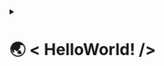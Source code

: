 <details>
<summary> <h1>🌏 < HelloWorld! /></h1></summary>

---

### 🧑🏻‍💻 < AboutMe />
---
👋 Hi! I'm Jonevs - Jonathan Evan S.

🇮🇩 Based on Indonesia. 

🎓 Undergraduate Computer Science Student @Binus University.

💼 Web Developer Intern @Kalbe Farma.

🤓 Passionate in Full Stack Web Development.

<br>

---

### 📫 < ReachMe />
---

<a href="mailto:jonathan.sampurna@gmail.com">
  <img src="https://img.shields.io/badge/Gmail-D14836?style=for-the-badge&logo=gmail&logoColor=white">
</a>

<a href="https://www.linkedin.com/in/jonathanevansampurna/">
  <img src="https://img.shields.io/badge/LinkedIn-0077B5?style=for-the-badge&logo=linkedin&logoColor=white">
</a>

<a href="https://www.hackerrank.com/Jonevs">
  <img src="https://img.shields.io/badge/-Hackerrank-2EC866?style=for-the-badge&logo=HackerRank&logoColor=white">
</a>

<h4>🌐 Personal Website <b>(under development)</b> </h4> 

<br>

---

### ✏️ < MainTools />
---
#### Languages
<img src="https://img.shields.io/badge/JavaScript-323330?style=for-the-badge&logo=javascript&logoColor=F7DF1E">
<img src="https://img.shields.io/badge/TypeScript-007ACC?style=for-the-badge&logo=typescript&logoColor=white">

#### Frameworks & Libraries
<img src="https://img.shields.io/badge/React-20232A?style=for-the-badge&logo=react&logoColor=61DAFB">
<img src="https://img.shields.io/badge/next.js-000000?style=for-the-badge&logo=nextdotjs&logoColor=white">
<img src="https://img.shields.io/badge/Node.js-339933?style=for-the-badge&logo=nodedotjs&logoColor=white">
<img src="https://img.shields.io/badge/Tailwind_CSS-38B2AC?style=for-the-badge&logo=tailwind-css&logoColor=white">

#### Databases
<img src="https://img.shields.io/badge/MongoDB-4EA94B?style=for-the-badge&logo=mongodb&logoColor=white">

<br><br/>

---

### 📈 < GithubStats />
---
![GitHub stats](https://github-readme-stats.vercel.app/api/?username=Jonevs&show_icons=true&layout=compact&theme=vue) 

![Top Langs](https://github-readme-stats.vercel.app/api/top-langs/?username=Jonevs&layout=compact&theme=vue)

![Profile Summary](https://github-profile-summary-cards.vercel.app/api/cards/profile-details?username=Jonevs&theme=vue)

</details>



